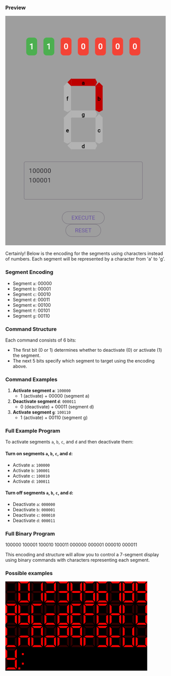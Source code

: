 ### Preview
![alt text](image-1.png)

Certainly! Below is the encoding for the segments using characters instead of numbers. Each segment will be represented by a character from 'a' to 'g'.

### Segment Encoding

- Segment `a`: 00000
- Segment `b`: 00001
- Segment `c`: 00010
- Segment `d`: 00011
- Segment `e`: 00100
- Segment `f`: 00101
- Segment `g`: 00110

### Command Structure

Each command consists of 6 bits:
- The first bit (0 or 1) determines whether to deactivate (0) or activate (1) the segment.
- The next 5 bits specify which segment to target using the encoding above.

### Command Examples

1. **Activate segment `a`**: `100000`
   - 1 (activate) + 00000 (segment a)
2. **Deactivate segment `d`**: `000011`
   - 0 (deactivate) + 00011 (segment d)
3. **Activate segment `g`**: `100110`
   - 1 (activate) + 00110 (segment g)

### Full Example Program

To activate segments `a`, `b`, `c`, and `d` and then deactivate them:

#### Turn on segments `a`, `b`, `c`, and `d`:
- Activate `a`: `100000`
- Activate `b`: `100001`
- Activate `c`: `100010`
- Activate `d`: `100011`

#### Turn off segments `a`, `b`, `c`, and `d`:
- Deactivate `a`: `000000`
- Deactivate `b`: `000001`
- Deactivate `c`: `000010`
- Deactivate `d`: `000011`

### Full Binary Program
100000 100001 100010 100011 000000 000001 000010 000011

This encoding and structure will allow you to control a 7-segment display using binary commands with characters representing each segment.


### Possible examples

![alt text](image.png)


